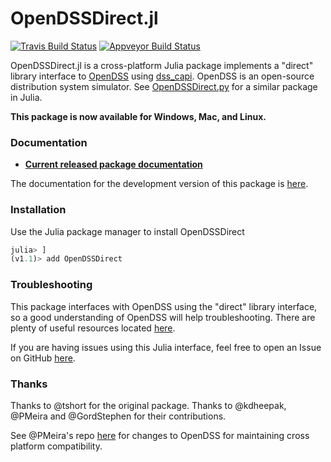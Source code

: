 # OpenDSSDirect.jl

[![Travis Build Status](https://travis-ci.org/NREL/OpenDSSDirect.jl.svg?branch=master)](https://travis-ci.org/NREL/OpenDSSDirect.jl)
[![Appveyor Build Status](https://ci.appveyor.com/api/projects/status/github/NREL/OpenDSSDirect.jl?branch=master&svg=true)](https://ci.appveyor.com/project/kdheepak/opendssdirect-jl)

OpenDSSDirect.jl is a cross-platform Julia package implements a "direct" library interface to [OpenDSS](http://smartgrid.epri.com/SimulationTool.aspx) using [dss_capi](https://github.com/PMeira/dss_capi/).
OpenDSS is an open-source distribution system simulator. See [OpenDSSDirect.py](https://github.com/NREL/OpenDSSDirect.py) for a similar package in Julia.

**This package is now available for Windows, Mac, and Linux.**

### Documentation

* **[Current released package documentation](https://nrel.github.io/OpenDSSDirect.jl/stable/)**

The documentation for the development version of this package is [here](https://nrel.github.io/OpenDSSDirect.jl/latest/).

### Installation

Use the Julia package manager to install OpenDSSDirect

```julia
julia> ]
(v1.1)> add OpenDSSDirect
```

### Troubleshooting

This package interfaces with OpenDSS using the "direct" library interface, so a good understanding of OpenDSS will help troubleshooting.
There are plenty of useful resources located [here](https://sourceforge.net/p/electricdss/code/HEAD/tree/trunk/Doc/).

If you are having issues using this Julia interface, feel free to open an Issue on GitHub [here](https://github.com/NREL/OpenDSSDirect.jl/issues/new).

### Thanks

Thanks to @tshort for the original package.
Thanks to @kdheepak, @PMeira and @GordStephen for their contributions.

See @PMeira's repo [here](https://github.com/PMeira/electricdss-src) for changes to OpenDSS for maintaining cross platform compatibility.


